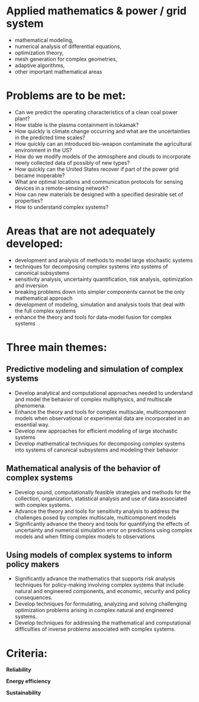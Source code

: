 # Applied mathematics & power / grid system
* mathematical modeling, 
* numerical analysis of differential equations, 
* optimization theory, 
* mesh generation for complex geometries, 
* adaptive algorithms, 
* other important mathematical areas

# Problems are to be met:
* Can we predict the operating characteristics of a clean coal power plant?
* How stable is the plasma containment in tokamak?
* How quickly is climate change occurring and what are the uncertainties in the predicted time scales?
* How quickly can an introduced bio-weapon contaminate the agricultural environment in the US?
* How do we modify models of the atmosphere and clouds to incorporate newly collected data of possibly of new types?
* How quickly can the United States recover if part of the power grid became inoperable?
* What are optimal locations and communication  protocols for sensing devices in a remote-sensing network?
* How can new materials be designed with a specified desirable set of properties?
* How to understand complex systems?

# Areas that are not adequately developed:
* development and analysis of methods to model  large stochastic systems
* techniques for decomposing complex systems into systems of canonical subsystems
* sensitivity analysis, uncertainty  quantification, risk analysis, optimization and inversion
* breaking problems down into  simpler components cannot be the only mathematical  approach
* development of modeling, simulation and analysis tools that deal with the full complex systems
* enhance the theory and tools for data-model fusion for complex systems
	
# Three main themes:
## Predictive modeling and simulation of complex systems
* Develop analytical and computational approaches needed to understand and model the behavior of complex multiphysics, and multiscale phenomena.
* Enhance the theory and tools for complex multiscale, multicomponent models when observational or experimental data are incorporated in an essential way.
* Develop new approaches for efficient modeling of large stochastic systems
* Develop mathematical techniques for decomposing complex systems into systems of canonical subsystems and modeling their behavior

## Mathematical analysis of the behavior of complex systems
* Develop sound, computationally feasible strategies and methods for the collection, organization, statistical analysis and use of data associated with complex systems.
* Advance the theory and tools for sensitivity analysis to address the challenges posed by complex multiscale, multicomponent models
* Significantly advance the theory and tools for quantifying the effects of uncertainty and numerical simulation error on predictions using complex models and when fitting complex models to observations

## Using models of complex systems to inform policy makers
* Significantly advance the mathematics that supports risk analysis techniques for policy-making involving complex systems that include natural and engineered components, and economic, security and policy consequences.
* Develop techniques for formulating, analyzing and solving challenging optimization problems arising in complex natural and engineered systems.
* Develop techniques for addressing the mathematical and computational difficulties of inverse problems associated with complex systems.
		
		
# Criteria:

__Reliability__

__Energy efficiency__

__Sustainability__

		
		
		

